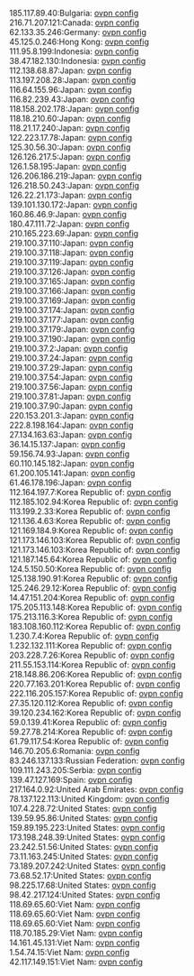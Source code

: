 185.117.89.40:Bulgaria: [ovpn config](vpn/185_117_89_40.ovpn)  
216.71.207.121:Canada: [ovpn config](vpn/216_71_207_121.ovpn)  
62.133.35.246:Germany: [ovpn config](vpn/62_133_35_246.ovpn)  
45.125.0.246:Hong Kong: [ovpn config](vpn/45_125_0_246.ovpn)  
111.95.8.199:Indonesia: [ovpn config](vpn/111_95_8_199.ovpn)  
38.47.182.130:Indonesia: [ovpn config](vpn/38_47_182_130.ovpn)  
112.138.68.87:Japan: [ovpn config](vpn/112_138_68_87.ovpn)  
113.197.208.28:Japan: [ovpn config](vpn/113_197_208_28.ovpn)  
116.64.155.96:Japan: [ovpn config](vpn/116_64_155_96.ovpn)  
116.82.239.43:Japan: [ovpn config](vpn/116_82_239_43.ovpn)  
118.158.202.178:Japan: [ovpn config](vpn/118_158_202_178.ovpn)  
118.18.210.60:Japan: [ovpn config](vpn/118_18_210_60.ovpn)  
118.21.17.240:Japan: [ovpn config](vpn/118_21_17_240.ovpn)  
122.223.17.78:Japan: [ovpn config](vpn/122_223_17_78.ovpn)  
125.30.56.30:Japan: [ovpn config](vpn/125_30_56_30.ovpn)  
126.126.217.5:Japan: [ovpn config](vpn/126_126_217_5.ovpn)  
126.1.58.195:Japan: [ovpn config](vpn/126_1_58_195.ovpn)  
126.206.186.219:Japan: [ovpn config](vpn/126_206_186_219.ovpn)  
126.218.50.243:Japan: [ovpn config](vpn/126_218_50_243.ovpn)  
126.22.21.173:Japan: [ovpn config](vpn/126_22_21_173.ovpn)  
139.101.130.172:Japan: [ovpn config](vpn/139_101_130_172.ovpn)  
160.86.46.9:Japan: [ovpn config](vpn/160_86_46_9.ovpn)  
180.47.111.72:Japan: [ovpn config](vpn/180_47_111_72.ovpn)  
210.165.223.69:Japan: [ovpn config](vpn/210_165_223_69.ovpn)  
219.100.37.110:Japan: [ovpn config](vpn/219_100_37_110.ovpn)  
219.100.37.118:Japan: [ovpn config](vpn/219_100_37_118.ovpn)  
219.100.37.119:Japan: [ovpn config](vpn/219_100_37_119.ovpn)  
219.100.37.126:Japan: [ovpn config](vpn/219_100_37_126.ovpn)  
219.100.37.165:Japan: [ovpn config](vpn/219_100_37_165.ovpn)  
219.100.37.166:Japan: [ovpn config](vpn/219_100_37_166.ovpn)  
219.100.37.169:Japan: [ovpn config](vpn/219_100_37_169.ovpn)  
219.100.37.174:Japan: [ovpn config](vpn/219_100_37_174.ovpn)  
219.100.37.177:Japan: [ovpn config](vpn/219_100_37_177.ovpn)  
219.100.37.179:Japan: [ovpn config](vpn/219_100_37_179.ovpn)  
219.100.37.190:Japan: [ovpn config](vpn/219_100_37_190.ovpn)  
219.100.37.2:Japan: [ovpn config](vpn/219_100_37_2.ovpn)  
219.100.37.24:Japan: [ovpn config](vpn/219_100_37_24.ovpn)  
219.100.37.29:Japan: [ovpn config](vpn/219_100_37_29.ovpn)  
219.100.37.54:Japan: [ovpn config](vpn/219_100_37_54.ovpn)  
219.100.37.56:Japan: [ovpn config](vpn/219_100_37_56.ovpn)  
219.100.37.81:Japan: [ovpn config](vpn/219_100_37_81.ovpn)  
219.100.37.90:Japan: [ovpn config](vpn/219_100_37_90.ovpn)  
220.153.201.3:Japan: [ovpn config](vpn/220_153_201_3.ovpn)  
222.8.198.164:Japan: [ovpn config](vpn/222_8_198_164.ovpn)  
27.134.163.63:Japan: [ovpn config](vpn/27_134_163_63.ovpn)  
36.14.15.137:Japan: [ovpn config](vpn/36_14_15_137.ovpn)  
59.156.74.93:Japan: [ovpn config](vpn/59_156_74_93.ovpn)  
60.110.145.182:Japan: [ovpn config](vpn/60_110_145_182.ovpn)  
61.200.105.141:Japan: [ovpn config](vpn/61_200_105_141.ovpn)  
61.46.178.196:Japan: [ovpn config](vpn/61_46_178_196.ovpn)  
112.164.197.7:Korea Republic of: [ovpn config](vpn/112_164_197_7.ovpn)  
112.185.102.94:Korea Republic of: [ovpn config](vpn/112_185_102_94.ovpn)  
113.199.2.33:Korea Republic of: [ovpn config](vpn/113_199_2_33.ovpn)  
121.136.4.63:Korea Republic of: [ovpn config](vpn/121_136_4_63.ovpn)  
121.169.184.9:Korea Republic of: [ovpn config](vpn/121_169_184_9.ovpn)  
121.173.146.103:Korea Republic of: [ovpn config](vpn/121_173_146_103.ovpn)  
121.173.146.103:Korea Republic of: [ovpn config](vpn/121_173_146_103.ovpn)  
121.187.145.64:Korea Republic of: [ovpn config](vpn/121_187_145_64.ovpn)  
124.5.150.50:Korea Republic of: [ovpn config](vpn/124_5_150_50.ovpn)  
125.138.190.91:Korea Republic of: [ovpn config](vpn/125_138_190_91.ovpn)  
125.246.29.12:Korea Republic of: [ovpn config](vpn/125_246_29_12.ovpn)  
14.47.151.204:Korea Republic of: [ovpn config](vpn/14_47_151_204.ovpn)  
175.205.113.148:Korea Republic of: [ovpn config](vpn/175_205_113_148.ovpn)  
175.213.116.3:Korea Republic of: [ovpn config](vpn/175_213_116_3.ovpn)  
183.108.160.112:Korea Republic of: [ovpn config](vpn/183_108_160_112.ovpn)  
1.230.7.4:Korea Republic of: [ovpn config](vpn/1_230_7_4.ovpn)  
1.232.132.111:Korea Republic of: [ovpn config](vpn/1_232_132_111.ovpn)  
203.228.7.26:Korea Republic of: [ovpn config](vpn/203_228_7_26.ovpn)  
211.55.153.114:Korea Republic of: [ovpn config](vpn/211_55_153_114.ovpn)  
218.148.86.206:Korea Republic of: [ovpn config](vpn/218_148_86_206.ovpn)  
220.77.163.201:Korea Republic of: [ovpn config](vpn/220_77_163_201.ovpn)  
222.116.205.157:Korea Republic of: [ovpn config](vpn/222_116_205_157.ovpn)  
27.35.120.112:Korea Republic of: [ovpn config](vpn/27_35_120_112.ovpn)  
39.120.234.162:Korea Republic of: [ovpn config](vpn/39_120_234_162.ovpn)  
59.0.139.41:Korea Republic of: [ovpn config](vpn/59_0_139_41.ovpn)  
59.27.78.214:Korea Republic of: [ovpn config](vpn/59_27_78_214.ovpn)  
61.79.117.54:Korea Republic of: [ovpn config](vpn/61_79_117_54.ovpn)  
146.70.205.6:Romania: [ovpn config](vpn/146_70_205_6.ovpn)  
83.246.137.133:Russian Federation: [ovpn config](vpn/83_246_137_133.ovpn)  
109.111.243.205:Serbia: [ovpn config](vpn/109_111_243_205.ovpn)  
139.47.127.169:Spain: [ovpn config](vpn/139_47_127_169.ovpn)  
217.164.0.92:United Arab Emirates: [ovpn config](vpn/217_164_0_92.ovpn)  
78.137.122.113:United Kingdom: [ovpn config](vpn/78_137_122_113.ovpn)  
107.4.228.72:United States: [ovpn config](vpn/107_4_228_72.ovpn)  
139.59.95.86:United States: [ovpn config](vpn/139_59_95_86.ovpn)  
159.89.195.223:United States: [ovpn config](vpn/159_89_195_223.ovpn)  
173.198.248.39:United States: [ovpn config](vpn/173_198_248_39.ovpn)  
23.242.51.56:United States: [ovpn config](vpn/23_242_51_56.ovpn)  
73.11.163.245:United States: [ovpn config](vpn/73_11_163_245.ovpn)  
73.189.207.242:United States: [ovpn config](vpn/73_189_207_242.ovpn)  
73.68.52.17:United States: [ovpn config](vpn/73_68_52_17.ovpn)  
98.225.17.68:United States: [ovpn config](vpn/98_225_17_68.ovpn)  
98.42.217.124:United States: [ovpn config](vpn/98_42_217_124.ovpn)  
118.69.65.60:Viet Nam: [ovpn config](vpn/118_69_65_60.ovpn)  
118.69.65.60:Viet Nam: [ovpn config](vpn/118_69_65_60.ovpn)  
118.69.65.60:Viet Nam: [ovpn config](vpn/118_69_65_60.ovpn)  
118.70.185.29:Viet Nam: [ovpn config](vpn/118_70_185_29.ovpn)  
14.161.45.131:Viet Nam: [ovpn config](vpn/14_161_45_131.ovpn)  
1.54.74.15:Viet Nam: [ovpn config](vpn/1_54_74_15.ovpn)  
42.117.149.151:Viet Nam: [ovpn config](vpn/42_117_149_151.ovpn)  
